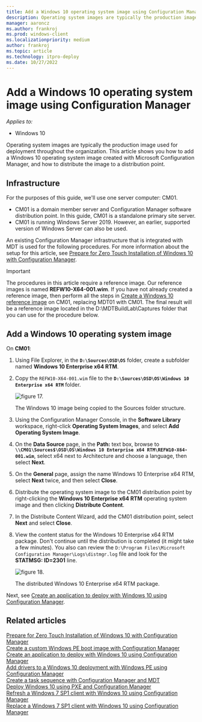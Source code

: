 ```yaml
---
title: Add a Windows 10 operating system image using Configuration Manager
description: Operating system images are typically the production image used for deployment throughout the organization.
manager: aaroncz
ms.author: frankroj
ms.prod: windows-client
ms.localizationpriority: medium
author: frankroj
ms.topic: article
ms.technology: itpro-deploy
ms.date: 10/27/2022
---
```


# Add a Windows 10 operating system image using Configuration Manager

*Applies to:*

- Windows 10

Operating system images are typically the production image used for deployment throughout the organization. This article shows you how to add a Windows 10 operating system image created with Microsoft Configuration Manager, and how to distribute the image to a distribution point.

## Infrastructure

For the purposes of this guide, we'll use one server computer: CM01.

- CM01 is a domain member server and Configuration Manager software distribution point. In this guide, CM01 is a standalone primary site server.
- CM01 is running Windows Server 2019. However, an earlier, supported version of Windows Server can also be used.  

An existing Configuration Manager infrastructure that is integrated with MDT is used for the following procedures. For more information about the setup for this article, see [Prepare for Zero Touch Installation of Windows 10 with Configuration Manager](prepare-for-zero-touch-installation-of-windows-10-with-configuration-manager.md).

> [!IMPORTANT]
> The procedures in this article require a reference image. Our reference images is named **REFW10-X64-001.wim**. If you have not already created a reference image, then perform all the steps in [Create a Windows 10 reference image](../deploy-windows-mdt/create-a-windows-10-reference-image.md) on CM01, replacing MDT01 with CM01. The final result will be a reference image located in the D:\MDTBuildLab\Captures folder that you can use for the procedure below.

## Add a Windows 10 operating system image

 On **CM01**:

1. Using File Explorer, in the **`D:\Sources\OSD\OS`** folder, create a subfolder named **Windows 10 Enterprise x64 RTM**.

2. Copy the `REFW10-X64-001.wim` file to the **`D:\Sources\OSD\OS\Windows 10 Enterprise x64 RTM`** folder.

    ![figure 17.](../images/ref-image.png)

    The Windows 10 image being copied to the Sources folder structure.

3. Using the Configuration Manager Console, in the **Software Library** workspace, right-click **Operating System Images**, and select **Add Operating System Image**.

4. On the **Data Source** page, in the **Path:** text box, browse to **`\\CM01\Sources$\OSD\OS\Windows 10 Enterprise x64 RTM\REFW10-X64-001.wim`**, select x64 next to Architecture and choose a language, then select **Next**.

5. On the **General** page, assign the name Windows 10 Enterprise x64 RTM, select **Next** twice, and then select **Close**.

6. Distribute the operating system image to the CM01 distribution point by right-clicking the **Windows 10 Enterprise x64 RTM** operating system image and then clicking **Distribute Content**.

7. In the Distribute Content Wizard, add the CM01 distribution point, select **Next** and select **Close**.

8. View the content status for the Windows 10 Enterprise x64 RTM package. Don't continue until the distribution is completed (it might take a few minutes). You also can review the `D:\Program Files\Microsoft Configuration Manager\Logs\distmgr.log` file and look for the **STATMSG: ID=2301** line.

    ![figure 18.](../images/fig18-distwindows.png)

    The distributed Windows 10 Enterprise x64 RTM package.

Next, see [Create an application to deploy with Windows 10 using Configuration Manager](create-an-application-to-deploy-with-windows-10-using-configuration-manager.md).

## Related articles

[Prepare for Zero Touch Installation of Windows 10 with Configuration Manager](prepare-for-zero-touch-installation-of-windows-10-with-configuration-manager.md)<br>
[Create a custom Windows PE boot image with Configuration Manager](create-a-custom-windows-pe-boot-image-with-configuration-manager.md)<br>
[Create an application to deploy with Windows 10 using Configuration Manager](create-an-application-to-deploy-with-windows-10-using-configuration-manager.md)<br>
[Add drivers to a Windows 10 deployment with Windows PE using Configuration Manager](add-drivers-to-a-windows-10-deployment-with-windows-pe-using-configuration-manager.md)<br>
[Create a task sequence with Configuration Manager and MDT](./create-a-task-sequence-with-configuration-manager-and-mdt.md)<br>
[Deploy Windows 10 using PXE and Configuration Manager](deploy-windows-10-using-pxe-and-configuration-manager.md)<br>
[Refresh a Windows 7 SP1 client with Windows 10 using Configuration Manager](refresh-a-windows-7-client-with-windows-10-using-configuration-manager.md)<br>
[Replace a Windows 7 SP1 client with Windows 10 using Configuration Manager](replace-a-windows-7-client-with-windows-10-using-configuration-manager.md)<br>

